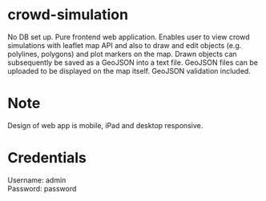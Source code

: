 # crowd-simulation
No DB set up. Pure frontend web application. Enables user to view crowd simulations with leaflet map API and also to draw and edit objects (e.g. polylines, polygons) and plot markers on the map. Drawn objects can subsequently be saved as a GeoJSON into a text file. GeoJSON files can be uploaded to be displayed on the map itself. GeoJSON validation included.

# Note
Design of web app is mobile, iPad and desktop responsive.

# Credentials
Username: admin                                                                                                                             
Password: password
